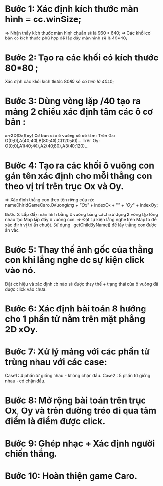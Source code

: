 # Bước 1: Xác định kích thước màn hình = cc.winSize;

=> Nhận thấy kích thước màn hình chuẩn sẽ là 960 * 640;
=> Các khối cơ bản có kích thước phù hợp để lấp đầy màn hình sẽ là 40*40;

# Bước 2: Tạo ra các khối có kích thước 80\*80 ;

Xác định các khối kích thước 80*80 sẽ có tâm là 40*40;

# Bước 3: Dùng vòng lặp /40 tạo ra mảng 2 chiều xác định tâm các ô cơ bản :

arr2D[Ox][oy]
Cơ bản các ô vuông sẽ có tâm:
Trên Ox: O(0;0),A(40;40),B(80;40),C(120;40)...
Trên Oy: O(0;0),A1(40;40),A2(40;80),A3(40;120)...

# Bước 4: Tạo ra các khối ô vuông con gán tên xác định cho mỗi thằng con theo vị trí trên trục Ox và Oy.

=> Xác định thằng con theo tên riêng của nó:
nameChirldGameCaro.OVuong*Img + "Ox*" + indexOx + "_" + "Oy_" + indexOy;

Bước 5: Lấp đầy màn hình bằng ô vuông bằng cách sử dụng 2 vòng lặp lồng nhau tạo Map lấp đầy ô vuông con.
=> Đặt sự kiện lắng nghe trên Map to để xác định vị trí ấn chuột.
Sử dụng : getChildByName() để lấy thằng con được ấn vào.

# Bước 5: Thay thế ảnh gốc của thằng con khi lắng nghe dc sự kiện click vào nó.

Đặt cờ hiệu và xác định cờ nào sẽ được thay thế + trạng thái của ô vuông đã được click vào chưa.

# Bước 6: Xác định bài toán 8 hướng cho 1 phần tử nằm trên mặt phẳng 2D xOy.

# Bước 7: Xử lý mảng với các phần tử trùng nhau với các case:

Case1 : 4 phần tử giống nhau - không chặn đầu.
Case2 : 5 phần tử giống nhau - có chặn đầu.

# Bước 8: Mở rộng bài toán trên trục Ox, Oy và trên đường tréo đi qua tâm điểm là điểm được click.

# Bước 9: Ghép nhạc + Xác định người chiến thắng.

# Bước 10: Hoàn thiện game Caro.

